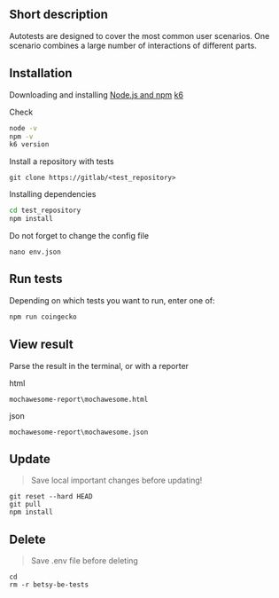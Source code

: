 ## Short description

Autotests are designed to cover the most common user scenarios. One scenario
combines a large number of interactions of different parts.

## Installation

Downloading and installing
[Node.js and npm](https://docs.npmjs.com/downloading-and-installing-node-js-and-npm)
[k6](https://k6.io/docs/get-started/installation/)

Check

```bash
node -v
npm -v
k6 version
```

Install a repository with tests

```
git clone https://gitlab/<test_repository>
```

Installing dependencies

```bash
cd test_repository
npm install
```

Do not forget to change the config file

```
nano env.json
```

## Run tests

Depending on which tests you want to run, enter one of:

```bash
npm run coingecko
```

## View result

Parse the result in the terminal, or with a reporter

html

```
mochawesome-report\mochawesome.html
```

json

```
mochawesome-report\mochawesome.json
```

## Update

> Save local important changes before updating!

```
git reset --hard HEAD
git pull
npm install
```

## Delete

> Save .env file before deleting

```
cd
rm -r betsy-be-tests
```
